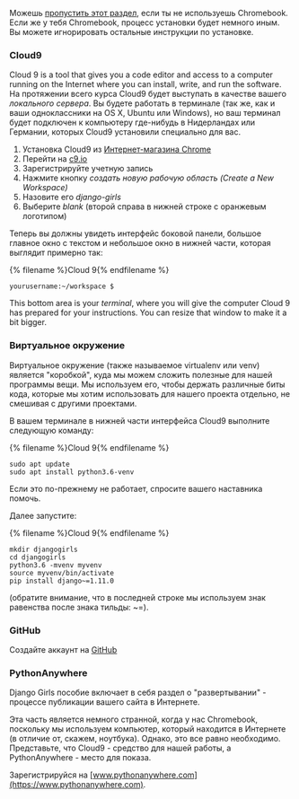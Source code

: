Можешь [пропустить этот раздел](http://tutorial.djangogirls.org/en/installation/#install-python), если ты не используешь Chromebook. Если же у тебя Chromebook, процесс установки будет немного иным. Вы можете игнорировать остальные инструкции по установке.

### Cloud9

Cloud 9 is a tool that gives you a code editor and access to a computer running on the Internet where you can install, write, and run the software. На протяжении всего курса Cloud9 будет выступать в качестве вашего *локального сервера*. Вы будете работать в терминале (так же, как и ваши одноклассники на OS X, Ubuntu или Windows), но ваш терминал будет подключен к компьютеру где-нибудь в Нидерландах или Германии, которых Cloud9 установили специально для вас.

1. Установка Cloud9 из [Интернет-магазина Chrome](https://chrome.google.com/webstore/detail/cloud9/nbdmccoknlfggadpfkmcpnamfnbkmkcp)
2. Перейти на [c9.io](https://c9.io)
3. Зарегистрируйте учетную запись
4. Нажмите кнопку *создать новую рабочую область (Create a New Workspace)*
5. Назовите его *django-girls*
6. Выберите *blank* (второй справа в нижней строке с оранжевым логотипом)

Теперь вы должны увидеть интерфейс боковой панели, большое главное окно с текстом и небольшое окно в нижней части, которая выглядит примерно так:

{% filename %}Cloud 9{% endfilename %}

    yourusername:~/workspace $
    

This bottom area is your *terminal*, where you will give the computer Cloud 9 has prepared for your instructions. You can resize that window to make it a bit bigger.

### Виртуальное окружение

Виртуальное окружение (также называемое virtualenv или venv) является "коробкой", куда мы можем сложить полезные для нашей программы вещи. Мы используем его, чтобы держать различные биты кода, которые мы хотим использовать для нашего проекта отдельно, не смешивая с другими проектами.

В вашем терминале в нижней части интерфейса Cloud9 выполните следующую команду:

{% filename %}Cloud 9{% endfilename %}

    sudo apt update
    sudo apt install python3.6-venv
    

Если это по-прежнему не работает, спросите вашего наставника помочь.

Далее запустите:

{% filename %}Cloud 9{% endfilename %}

    mkdir djangogirls
    cd djangogirls
    python3.6 -mvenv myvenv
    source myvenv/bin/activate
    pip install django~=1.11.0
    

(обратите внимание, что в последней строке мы используем знак равенства после знака тильды: ~=).

### GitHub

Создайте аккаунт на [GitHub](https://github.com)

### PythonAnywhere

Django Girls пособие включает в себя раздел о "развертывании" - процессе публикации вашего сайта в Интернете.

Эта часть является немного странной, когда у нас Chromebook, поскольку мы используем компьютер, который находится в Интернете (в отличие от, скажем, ноутбука). Однако, это все равно необходимо. Представьте, что Cloud9 - средство для нашей работы, а PythonAnywhere - место для показа.

Зарегистрируйся на [www.pythonanywhere.com](https://www.pythonanywhere.com).
